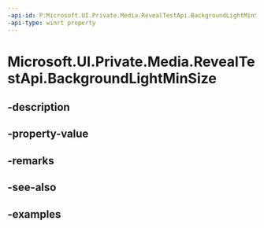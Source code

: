 ```yaml
---
-api-id: P:Microsoft.UI.Private.Media.RevealTestApi.BackgroundLightMinSize
-api-type: winrt property
---
```


# Microsoft.UI.Private.Media.RevealTestApi.BackgroundLightMinSize

<!--
public double BackgroundLightMinSize { get; set; }
-->


## -description

## -property-value

## -remarks

## -see-also

## -examples


